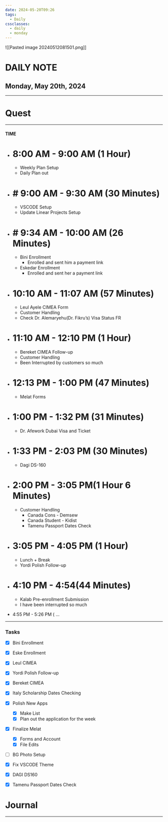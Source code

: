 ```yaml
---
date: 2024-05-20T09:26
tags:
  - Daily
cssclasses:
  - daily
  - monday
---
```

![[Pasted image 20240512081501.png]]
# DAILY NOTE
## Monday, May 20th, 2024
***
# Quest
---
#### TIME
- # 8:00 AM - 9:00 AM (1 Hour)
	- Weekly Plan Setup
	- Daily Plan out

- # # 9:00 AM - 9:30 AM (30 Minutes)
	- VSCODE Setup
	- Update Linear Projects Setup

- # # 9:34 AM - 10:00 AM (26 Minutes)
	- Bini Enrollment
		- Enrolled and sent him a payment link
	- Eskedar Enrollment
		- Enrolled and sent her a payment link

- # 10:10 AM - 11:07 AM (57 Minutes)
	- Leul Ayele CIMEA Form
	- Customer Handling
	- Check Dr. Alemaryehu(Dr. Fikru’s) Visa Status FR

- # 11:10 AM - 12:10 PM (1 Hour)
	- Bereket CIMEA Follow-up
	- Customer Handling
	- Been Interrupted by customers so much

- # 12:13 PM - 1:00 PM (47 Minutes)
	- Melat Forms

- # 1:00 PM - 1:32 PM (31 Minutes)
	- Dr. Afework Dubai Visa and Ticket

- # 1:33 PM - 2:03 PM (30 Minutes)
	- Dagi DS-160

- # 2:00 PM - 3:05 PM(1 Hour 6 Minutes)
	- Customer Handling
		- Canada Cons - Demsew
		- Canada Student - Kidist
		- Tamenu Passport Dates Check 

- # 3:05 PM - 4:05 PM (1 Hour)
	- Lunch + Break
	- Yordi Polish Follow-up

- # 4:10 PM - 4:54(44 Minutes)
	- Kalab Pre-enrollment Submission
	- I have been interrupted so much

- 4:55 PM - 5:26 PM (
...
***
### Tasks
- [x] Bini Enrollment
- [x] Eske Enrollment
- [x] Leul CIMEA
- [x] Yordi Polish Follow-up
- [x] Bereket CIMEA
- [x] Italy Scholarship Dates Checking
- [x] Polish New Apps 
	- [x] Make List
	- [x] Plan out the application for the week
- [x] Finalize Melat
	- [x] Forms and Account 
	- [x] File Edits
- [ ] BG Photo Setup
- [x] Fix VSCODE Theme
- [x] DAGI DS160
- [x] Tamenu Passport Dates Check




# Journal
---
